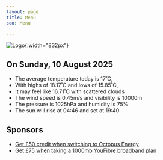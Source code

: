 ```yaml
---
layout: page
title: Menu
seo: Menu

---
```


![Logo](/images/logo.jpg){:width="832px"}

<!-- weather_marker starts -->
## On Sunday, 10 August 2025

- The average temperature today is 17˚C,
- With highs of 18.17˚C and lows of 15.85˚C,
- It may feel like 16.71˚C with scattered clouds
- The wind speed is 0.45m/s and visibility is 10000m
- The pressure is 1025hPa and humidity is 75%
- The sun will rise at 04:46 and set at 19:40

<!-- weather_marker ends -->

## Sponsors

- [Get £50 credit when switching to Octopus Energy](https://bit.ly/3oD1nnS)
- [Get £75 when taking a 1000mb YouFibre broadband plan](https://aklam.io/91zWhU?)

